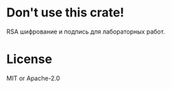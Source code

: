 # Don't use this crate!
RSA шифрование и подпись для лабораторных работ.
# License
MIT or Apache-2.0

